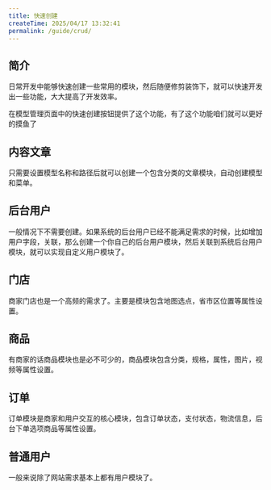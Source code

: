 ```yaml
---
title: 快速创建
createTime: 2025/04/17 13:32:41
permalink: /guide/crud/
---
```

## 简介

日常开发中能够快速创建一些常用的模块，然后随便修剪装饰下，就可以快速开发出一些功能，大大提高了开发效率。

在模型管理页面中的快速创建按钮提供了这个功能，有了这个功能咱们就可以更好的摸鱼了

## 内容文章

只需要设置模型名称和路径后就可以创建一个包含分类的文章模块，自动创建模型和菜单。

## 后台用户

一般情况下不需要创建。如果系统的后台用户已经不能满足需求的时候，比如增加用户字段，关联，那么创建一个你自己的后台用户模块，然后关联到系统后台用户模块，就可以实现自定义用户模块了。

## 门店

商家门店也是一个高频的需求了。主要是模块包含地图选点，省市区位置等属性设置。

## 商品

有商家的话商品模块也是必不可少的，商品模块包含分类，规格，属性，图片，视频等属性设置。

## 订单

订单模块是商家和用户交互的核心模块，包含订单状态，支付状态，物流信息，后台下单选项商品等属性设置。

## 普通用户

一般来说除了网站需求基本上都有用户模块了。
